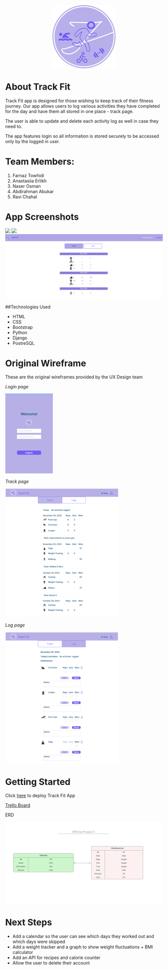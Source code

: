 <div align="center">
  <a href="https://github.com/DKotzer/3d-models-site">

<img src="./main_app/static/Component 5.png"/>
</div>
</a>

# About Track Fit

Track Fit app is designed for those wishing to keep track of their fitness journey. Our app allows users to log various activities they have completed for the day and have them all stored in one place - track page. 

The user is able to update and delete each activity log as well in case they need to.

The app features login so all information is stored securely to be accessed only by the logged in user.

# Team Members:
1. Farnaz Towhidi
2. Anastasiia Erlikh
3. Naser Osman
4. Abdirahman Abukar
5. Ravi Chahal

# App Screenshots
<img src="./main_app/static/screenshot2.png"/>
<img src="./main_app/static/screenshot1.png"/>
<img src="./main_app/static/screenshot3.png"/>

##Technologies Used
* HTML
* CSS
* Bootstrap
* Python
* Django
* PostreSQL

# Original Wireframe

These are the original wireframes provided by the UX Design team

_Login page_

<img src="./main_app/static/login-page.png"/>

_Track page_

<img src="./main_app/static/track-page.png"/>

_Log page_

<img src="./main_app/static/log-page.png"/>

# Getting Started

Click [here](https://track-fit-app.herokuapp.com/) to deploy Track Fit App

[Trello Board](https://trello.com/b/z4hElZTv/unit-3-project)

ERD 

<img src="./main_app/static/ERD.png"/>

# Next Steps

* Add a calendar so the user can see which days they worked out and which days were skipped
* Add a weight tracker and a graph to show weight fluctuations + BMI calculator
* Add an API for recipes and calorie counter
* Allow the user to delete their account